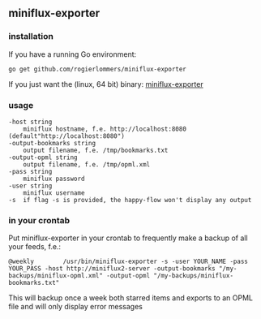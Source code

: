 ## miniflux-exporter

### installation

If you have a running Go environment:

```
go get github.com/rogierlommers/miniflux-exporter
```

If you just want the (linux, 64 bit) binary: [miniflux-exporter](https://github.com/rogierlommers/miniflux-exporter/releases/download/4/miniflux-exporter)

### usage
```
-host string
  	miniflux hostname, f.e. http://localhost:8080 (default"http://localhost:8080")
-output-bookmarks string
  	output filename, f.e. /tmp/bookmarks.txt
-output-opml string
  	output filename, f.e. /tmp/opml.xml
-pass string
  	miniflux password
-user string
  	miniflux username
-s	if flag -s is provided, the happy-flow won't display any output
```

### in your crontab
Put miniflux-exporter in your crontab to frequently make a backup of all your feeds, f.e.:

```
@weekly        /usr/bin/miniflux-exporter -s -user YOUR_NAME -pass YOUR_PASS -host http://miniflux2-server -output-bookmarks "/my-backups/miniflux-opml.xml" -output-opml "/my-backups/miniflux-bookmarks.txt"
```

This will backup once a week both starred items and exports to an OPML file and will only display error messages
